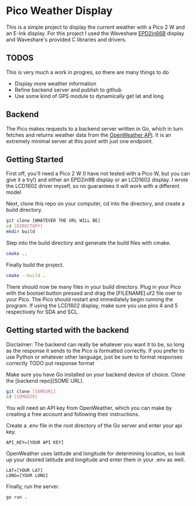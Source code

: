 # Pico Weather Display
This is a simple project to display the current weather with a Pico 2 W and an E-Ink display. For this project I used the Waveshare [EPD2in66B](https://www.waveshare.com/2.66inch-e-paper-b.htm) display and Waveshare's provided C libraries and drivers.


## TODOS
This is very much a work in progres, so there are many things to do

* Display more weather information
* Refine backend server and publish to github
* Use some kind of GPS module to dynamically get lat and long

## Backend
The Pico makes requests to a backend server written in Go, which in turn fetches and returns weather data from the [OpenWeather API](https://openweathermap.org/api). It is an extremely minimal server at this point with just one endpoint.

## Getting Started
First off, you'll need a Pico 2 W (I have not tested with a Pico W, but you can give it a try!) and either an EPD2in9B display or an LCD1602 display. I wrote the LCD1602 driver myself, so no guarantees it will work with a different model

Next, clone this repo on your computer, cd into the directory, and create a build directory.
```sh
git clone [WHATEVER THE URL WILL BE]
cd [DIRECTORY]
mkdir build
```

Step into the build directory and generate the build files with cmake.
```sh
cmake ..
```

Finally build the project.
```sh
cmake --build .
```

There should now be many files in your build directory. Plug in your Pico with the bootsel button pressed and drag the [FILENAME].uf2 file over to your Pico. The Pico should restart and immediately begin running the program. If using the LCD1602 display, make sure you use pins 4 and 5 respectively for SDA and SCL.

## Getting started with the backend
Disclaimer: The backend can really be whatever you want it to be, so long as the response it sends to the Pico is formatted correctly. If you prefer to use Python or whatever other language, just be sure to format responses correctly
TODO put response format

Make sure you have Go installed on your backend device of choice. Clone the [backend repo](SOME URL).
```sh
git clone [SOMEURL]
cd [SOMEDIR]
```
You will need an API key from OpenWeather, which you can make by creating a free account and following their instructions.

Create a .env file in the root directory of the Go server and enter your api key.
```
API_KEY=[YOUR API KEY]
```
OpenWeather uses latitude and longitude for determining locaiton, so look up your desired latitude and longitude and enter them in your .env as well.
```
LAT=[YOUR LAT]
LONG=[YOUR LONG]
```

Finally, run the server.
```sh
go run .
```
